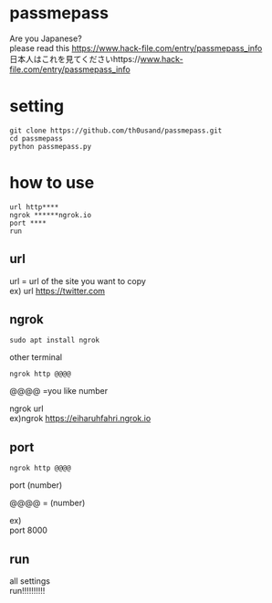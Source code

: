 # passmepass
Are you Japanese?  
please read this https://www.hack-file.com/entry/passmepass_info  
日本人はこれを見てくださいhttps://www.hack-file.com/entry/passmepass_info



# setting  

```
git clone https://github.com/th0usand/passmepass.git  
cd passmepass  
python passmepass.py
```
# how to use 
```
url http****
ngrok ******ngrok.io
port ****
run
```
## url

url = url of the site you want to copy  
ex) url https://twitter.com  

## ngrok
```
sudo apt install ngrok
```
other terminal  

```
ngrok http @@@@
```
@@@@ =you like number  

ngrok url  
ex)ngrok https://eiharuhfahri.ngrok.io  

## port

```
ngrok http @@@@
```
port (number)  

@@@@ = (number)  

ex)  
port 8000  

## run

all settings  
run!!!!!!!!!!

